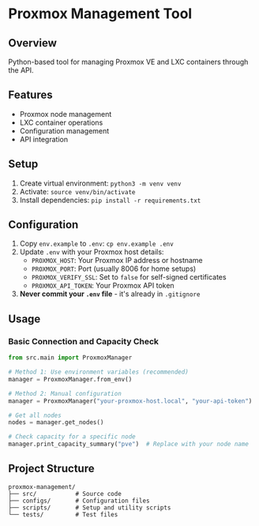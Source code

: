 # Proxmox Management Tool

## Overview
Python-based tool for managing Proxmox VE and LXC containers through the API.

## Features
- Proxmox node management
- LXC container operations
- Configuration management
- API integration

## Setup
1. Create virtual environment: `python3 -m venv venv`
2. Activate: `source venv/bin/activate`
3. Install dependencies: `pip install -r requirements.txt`

## Configuration
1. Copy `env.example` to `.env`: `cp env.example .env`
2. Update `.env` with your Proxmox host details:
   - `PROXMOX_HOST`: Your Proxmox IP address or hostname
   - `PROXMOX_PORT`: Port (usually 8006 for home setups)
   - `PROXMOX_VERIFY_SSL`: Set to `false` for self-signed certificates
   - `PROXMOX_API_TOKEN`: Your Proxmox API token
3. **Never commit your `.env` file** - it's already in `.gitignore`

## Usage

### Basic Connection and Capacity Check
```python
from src.main import ProxmoxManager

# Method 1: Use environment variables (recommended)
manager = ProxmoxManager.from_env()

# Method 2: Manual configuration
manager = ProxmoxManager("your-proxmox-host.local", "your-api-token")

# Get all nodes
nodes = manager.get_nodes()

# Check capacity for a specific node
manager.print_capacity_summary("pve")  # Replace with your node name
```

## Project Structure
```
proxmox-management/
├── src/           # Source code
├── configs/       # Configuration files
├── scripts/       # Setup and utility scripts
└── tests/         # Test files
```
